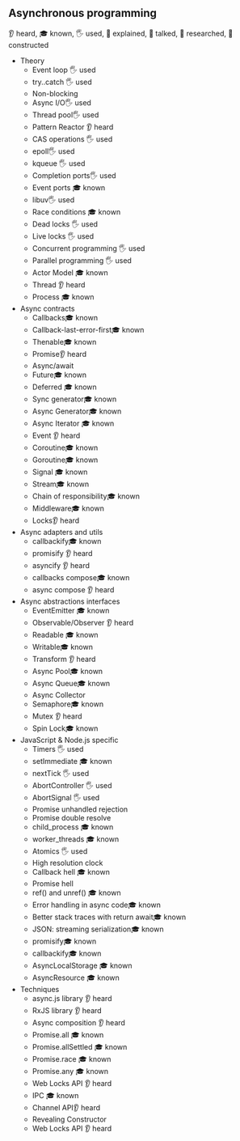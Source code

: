 ## Asynchronous programming
👂 heard, 🎓 known, 🖐️ used, 🙋 explained, 📢 talked, 🔬 researched, 🚀 constructed

- Theory
  - Event loop 🖐️ used
  - try..catch 🖐️ used
  - Non-blocking
  - Async I/O🖐️ used
  - Thread pool🖐️ used
  - Pattern Reactor 👂 heard
  - CAS operations 🖐️ used
  - epoll🖐️ used
  - kqueue 🖐️ used
  - Completion ports🖐️ used
  - Event ports 🎓 known
  - libuv🖐️ used
  - Race conditions 🎓 known
  - Dead locks 🖐️ used
  - Live locks 🖐️ used
  - Concurrent programming 🖐️ used
  - Parallel programming 🖐️ used
  - Actor Model 🎓 known
  - Thread 👂 heard
  - Process  🎓 known
- Async contracts
  - Callbacks🎓 known
  - Callback-last-error-first🎓 known
  - Thenable🎓 known
  - Promise👂 heard
  - Async/await
  - Future🎓 known
  - Deferred 🎓 known
  - Sync generator🎓 known
  - Async Generator🎓 known
  - Async Iterator 🎓 known
  - Event 👂 heard
  - Coroutine🎓 known
  - Goroutine🎓 known
  - Signal 🎓 known
  - Stream🎓 known
  - Chain of responsibility🎓 known
  - Middleware🎓 known
  - Locks👂 heard
- Async adapters and utils
  - callbackify🎓 known
  - promisify 👂 heard
  - asyncify 👂 heard
  - callbacks compose🎓 known
  - async compose 👂 heard
- Async abstractions interfaces
  - EventEmitter 🎓 known
  - Observable/Observer 👂 heard
  - Readable 🎓 known
  - Writable🎓 known
  - Transform 👂 heard
  - Async Pool🎓 known
  - Async Queue🎓 known
  - Async Collector
  - Semaphore🎓 known
  - Mutex 👂 heard
  - Spin Lock🎓 known
- JavaScript & Node.js specific
  - Timers 🖐️ used
  - setImmediate 🎓 known
  - nextTick 🖐️ used
  - AbortController 🖐️ used
  - AbortSignal 🖐️ used
  - Promise unhandled rejection
  - Promise double resolve
  - child_process 🎓 known
  - worker_threads 🎓 known
  - Atomics 🖐️ used
  - High resolution clock
  - Callback hell 🎓 known
  - Promise hell
  - ref() and unref() 🎓 known
  - Error handling in async code🎓 known
  - Better stack traces with return await🎓 known
  - JSON: streaming serialization🎓 known
  - promisify🎓 known
  - callbackify🎓 known
  - AsyncLocalStorage 🎓 known
  - AsyncResource 🎓 known
- Techniques
  - async.js library 👂 heard
  - RxJS library 👂 heard
  - Async composition 👂 heard
  - Promise.all 🎓 known
  - Promise.allSettled 🎓 known
  - Promise.race 🎓 known
  - Promise.any 🎓 known
  - Web Locks API 👂 heard
  - IPC 🎓 known
  - Channel API👂 heard
  - Revealing Constructor
  - Web Locks API 👂 heard
